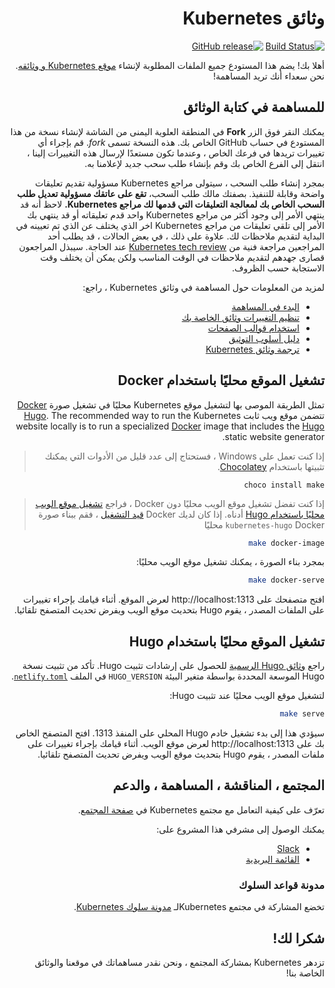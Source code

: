 
<div dir="rtl">

# وثائق Kubernetes

[![Build Status](https://api.travis-ci.org/kubernetes/website.svg?branch=master)](https://travis-ci.org/kubernetes/website)
[![GitHub release](https://img.shields.io/github/release/kubernetes/website.svg)](https://github.com/kubernetes/website/releases/latest)

أهلا بك! يضم هذا المستودع جميع الملفات المطلوبة لإنشاء [موقع Kubernetes و وثائقه](https://kubernetes.io/). نحن سعداء أنك تريد المساهمة!

## للمساهمة في كتابة الوثائق

يمكنك النقر فوق الزر **Fork** في المنطقة العلوية اليمنى من الشاشة لإنشاء نسخة من هذا المستودع في حساب GitHub الخاص بك. هذه النسخة تسمى *fork*. قم بإجراء أي تغييرات تريدها في فرعك الخاص ، وعندما تكون مستعدًا لإرسال هذه التغييرات إلينا ، انتقل إلى الفرع الخاص بك وقم بإنشاء طلب سحب جديد لإعلامنا به.

بمجرد إنشاء طلب السحب ، سيتولى مراجع Kubernetes مسؤولية تقديم تعليقات واضحة وقابلة للتنفيذ. بصفتك مالك طلب السحب، **تقع على عاتقك مسؤولية تعديل طلب السحب الخاص بك لمعالجة التعليقات التي قدمها لك مراجع Kubernetes.**  لاحظ أنه قد ينتهي الأمر إلى وجود أكثر من مراجع Kubernetes واحد قدم تعليقاته أو قد ينتهي بك الأمر إلى تلقي تعليقات من مراجع Kubernetes اخر الذي يختلف عن الذي تم تعيينه في البداية لتقديم ملاحظات لك. علاوة على ذلك ، في بعض الحالات ، قد يطلب أحد المراجعين مراجعة فنية من [Kubernetes tech review](https://github.com/kubernetes/website/wiki/Tech-reviewers) عند الحاجة. سيبذل المراجعون قصارى جهدهم لتقديم ملاحظات في الوقت المناسب ولكن يمكن أن يختلف وقت الاستجابة حسب الظروف.

لمزيد من المعلومات حول المساهمة في وثائق Kubernetes ، راجع:  

* [البدء في المساهمة](https://kubernetes.io/docs/contribute/start/)
* [تنظيم التغييرات وثائق الخاصة بك](http://kubernetes.io/docs/contribute/intermediate#view-your-changes-locally)
* [استخدام قوالب الصفحات](http://kubernetes.io/docs/contribute/style/page-templates/)
* [دليل أسلوب التوثيق](http://kubernetes.io/docs/contribute/style/style-guide/)
* [ترجمة وثائق Kubernetes](https://kubernetes.io/docs/contribute/localization/)

## تشغيل الموقع محليًا باستخدام Docker

تمثل الطريقة الموصى بها لتشغيل موقع Kubernetes محليًا في تشغيل صورة [Docker](https://docker.com) تتضمن موقع ويب ثابت [Hugo](https://gohugo.io).
The recommended way to run the Kubernetes website locally is to run a specialized [Docker](https://docker.com) image that includes the [Hugo](https://gohugo.io) static website generator.

> إذا كنت تعمل على Windows ، فستحتاج إلى عدد قليل من الأدوات التي يمكنك تثبيتها باستخدام [Chocolatey](https://chocoly.org).  
  
`choco install make`

> إذا كنت تفضل تشغيل موقع الويب محليًا دون Docker ، فراجع [تشغيل موقع الويب محليًا باستخدام Hugo](#running-the-site-local-using-hugo) أدناه.
إذا كان لديك Docker [قيد التشغيل](https://www.docker.com/get-started) ، فقم ببناء صورة `kubernetes-hugo` Docker محليًا

```bash
make docker-image
```

بمجرد بناء الصورة ، يمكنك تشغيل موقع الويب محليًا:

```bash
make docker-serve
```

افتح متصفحك على http://localhost:1313 لعرض الموقع. أثناء قيامك بإجراء تغييرات على الملفات المصدر ، يقوم Hugo بتحديث موقع الويب ويفرض تحديث المتصفح تلقائيا.

## تشغيل الموقع محليًا باستخدام Hugo

راجع [وثائق Hugo الرسمية](https://gohugo.io/getting-started/installing/) للحصول على إرشادات تثبيت Hugo. تأكد من تثبيت نسخة Hugo الموسعة المحددة بواسطة متغير البيئة `HUGO_VERSION` في  الملف [`netlify.toml`](netlify.toml#L9).  

لتشغيل موقع الويب محليًا عند تثبيت Hugo:

```bash
make serve
```

سيؤدي هذا إلى بدء تشغيل خادم Hugo المحلي على المنفذ 1313. افتح المتصفح الخاص بك على http://localhost:1313 لعرض موقع الويب. أثناء قيامك بإجراء تغييرات على ملفات المصدر ، يقوم Hugo بتحديث موقع الويب ويفرض تحديث المتصفح تلقائيا.

## المجتمع ، المناقشة ، المساهمة ، والدعم

تعرّف على كيفية التعامل مع مجتمع Kubernetes في [صفحة المجتمع](http://kubernetes.io/community/).

يمكنك الوصول إلى مشرفي هذا المشروع على:

- [Slack](https://kubernetes.slack.com/messages/sig-docs)
- [القائمة البريدية](https://groups.google.com/forum/#!forum/kubernetes-sig-docs)

### مدونة قواعد السلوك

تخضع المشاركة في مجتمع Kubernetesلـ [مدونة سلوك Kubernetes](code-of-conduct.md).

## شكرا لك!

تزدهر Kubernetes بمشاركة المجتمع ، ونحن نقدر مساهماتك في موقعنا والوثائق الخاصة بنا!

</div>
